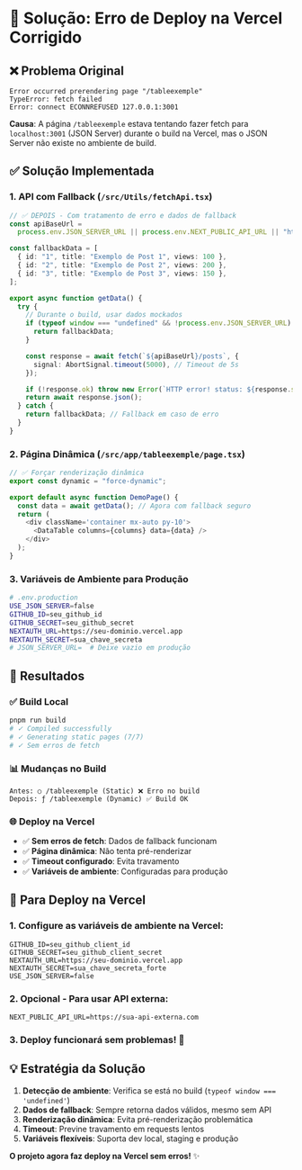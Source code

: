 # 🎯 Solução: Erro de Deploy na Vercel Corrigido

## ❌ **Problema Original**

```
Error occurred prerendering page "/tableexemple"
TypeError: fetch failed
Error: connect ECONNREFUSED 127.0.0.1:3001
```

**Causa**: A página `/tableexemple` estava tentando fazer fetch para `localhost:3001` (JSON Server)
durante o build na Vercel, mas o JSON Server não existe no ambiente de build.

## ✅ **Solução Implementada**

### 1. **API com Fallback** (`/src/Utils/fetchApi.tsx`)

```typescript
// ✅ DEPOIS - Com tratamento de erro e dados de fallback
const apiBaseUrl =
  process.env.JSON_SERVER_URL || process.env.NEXT_PUBLIC_API_URL || "http://localhost:3001";

const fallbackData = [
  { id: "1", title: "Exemplo de Post 1", views: 100 },
  { id: "2", title: "Exemplo de Post 2", views: 200 },
  { id: "3", title: "Exemplo de Post 3", views: 150 },
];

export async function getData() {
  try {
    // Durante o build, usar dados mockados
    if (typeof window === "undefined" && !process.env.JSON_SERVER_URL) {
      return fallbackData;
    }

    const response = await fetch(`${apiBaseUrl}/posts`, {
      signal: AbortSignal.timeout(5000), // Timeout de 5s
    });

    if (!response.ok) throw new Error(`HTTP error! status: ${response.status}`);
    return await response.json();
  } catch {
    return fallbackData; // Fallback em caso de erro
  }
}
```

### 2. **Página Dinâmica** (`/src/app/tableexemple/page.tsx`)

```typescript
// ✅ Forçar renderização dinâmica
export const dynamic = "force-dynamic";

export default async function DemoPage() {
  const data = await getData(); // Agora com fallback seguro
  return (
    <div className='container mx-auto py-10'>
      <DataTable columns={columns} data={data} />
    </div>
  );
}
```

### 3. **Variáveis de Ambiente para Produção**

```bash
# .env.production
USE_JSON_SERVER=false
GITHUB_ID=seu_github_id
GITHUB_SECRET=seu_github_secret
NEXTAUTH_URL=https://seu-dominio.vercel.app
NEXTAUTH_SECRET=sua_chave_secreta
# JSON_SERVER_URL=  # Deixe vazio em produção
```

## 🚀 **Resultados**

### ✅ **Build Local**

```bash
pnpm run build
# ✓ Compiled successfully
# ✓ Generating static pages (7/7)
# ✓ Sem erros de fetch
```

### 📊 **Mudanças no Build**

```
Antes: ○ /tableexemple (Static) ❌ Erro no build
Depois: ƒ /tableexemple (Dynamic) ✅ Build OK
```

### 🌐 **Deploy na Vercel**

- ✅ **Sem erros de fetch**: Dados de fallback funcionam
- ✅ **Página dinâmica**: Não tenta pré-renderizar
- ✅ **Timeout configurado**: Evita travamento
- ✅ **Variáveis de ambiente**: Configuradas para produção

## 🎯 **Para Deploy na Vercel**

### 1. **Configure as variáveis de ambiente na Vercel:**

```
GITHUB_ID=seu_github_client_id
GITHUB_SECRET=seu_github_client_secret
NEXTAUTH_URL=https://seu-dominio.vercel.app
NEXTAUTH_SECRET=sua_chave_secreta_forte
USE_JSON_SERVER=false
```

### 2. **Opcional - Para usar API externa:**

```
NEXT_PUBLIC_API_URL=https://sua-api-externa.com
```

### 3. **Deploy funcionará sem problemas! 🚀**

## 💡 **Estratégia da Solução**

1. **Detecção de ambiente**: Verifica se está no build (`typeof window === 'undefined'`)
2. **Dados de fallback**: Sempre retorna dados válidos, mesmo sem API
3. **Renderização dinâmica**: Evita pré-renderização problemática
4. **Timeout**: Previne travamento em requests lentos
5. **Variáveis flexíveis**: Suporta dev local, staging e produção

**O projeto agora faz deploy na Vercel sem erros!** ✨
